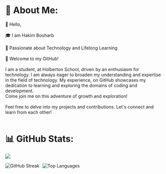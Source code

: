# 💫 About Me:
👋 Hello, 
<br><br>🎓 I am Hakim Bouharb
<br><br>🚀 Passionate about Technology and Lifelong Learning
<br><br>🌟 Welcome to my GitHub!
<br><br>I am a student, at Holberton School, driven by an enthusiasm for technology. I am always eager to broaden my understanding and expertise in the field of technology. My experience, on GitHub showcases my dedication to learning and exploring the domains of coding and development. 
<br>Come join me on this adventure of growth and exploration!<br><br>Feel free to delve into my projects and contributions. Let's connect and learn from each other!<br><br>

# 📊 GitHub Stats:
[![](https://visitcount.itsvg.in/api?id=hakimbouharb&icon=0&color=5)](https://visitcount.itsvg.in)
<div style="display: flex; justify-content: space-between; align-items: center;">
    <div style="display: flex;">
        <img src="https://github-readme-streak-stats.herokuapp.com/?user=hakimbouharb&theme=radical&hide_border=false" alt="GitHub Streak" style="margin-right: 10px;" />
        <img src="https://github-readme-stats.vercel.app/api/top-langs/?username=hakimbouharb&theme=radical&hide_border=false&include_all_commits=false&count_private=false&layout=compact" alt="Top Languages" />
    </div>
</div>
